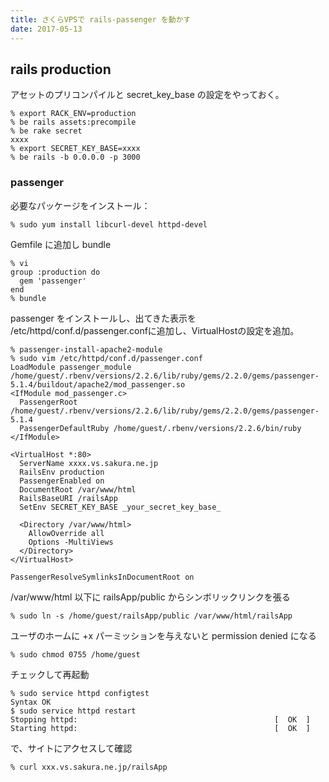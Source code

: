 ```yaml
---
title: さくらVPSで rails-passenger を動かす
date: 2017-05-13
---
```


## rails production
アセットのプリコンパイルと secret_key_base の設定をやっておく。

```
% export RACK_ENV=production
% be rails assets:precompile
% be rake secret
xxxx
% export SECRET_KEY_BASE=xxxx
% be rails -b 0.0.0.0 -p 3000
```

### passenger
必要なパッケージをインストール：

```
% sudo yum install libcurl-devel httpd-devel
```

Gemfile に追加し bundle

```
% vi
group :production do
  gem 'passenger'
end
% bundle
```

passenger をインストールし、出てきた表示を /etc/httpd/conf.d/passenger.confに追加し、VirtualHostの設定を追加。

```
% passenger-install-apache2-module
% sudo vim /etc/httpd/conf.d/passenger.conf
LoadModule passenger_module /home/guest/.rbenv/versions/2.2.6/lib/ruby/gems/2.2.0/gems/passenger-5.1.4/buildout/apache2/mod_passenger.so
<IfModule mod_passenger.c>
  PassengerRoot /home/guest/.rbenv/versions/2.2.6/lib/ruby/gems/2.2.0/gems/passenger-5.1.4
  PassengerDefaultRuby /home/guest/.rbenv/versions/2.2.6/bin/ruby
</IfModule>

<VirtualHost *:80>
  ServerName xxxx.vs.sakura.ne.jp
  RailsEnv production
  PassengerEnabled on
  DocumentRoot /var/www/html
  RailsBaseURI /railsApp
  SetEnv SECRET_KEY_BASE _your_secret_key_base_

  <Directory /var/www/html>
    AllowOverride all
    Options -MultiViews
  </Directory>
</VirtualHost>

PassengerResolveSymlinksInDocumentRoot on
```

/var/www/html 以下に railsApp/public からシンボリックリンクを張る

```
% sudo ln -s /home/guest/railsApp/public /var/www/html/railsApp
```

ユーザのホームに +x パーミッションを与えないと permission denied になる

```
% sudo chmod 0755 /home/guest
```

チェックして再起動

```
% sudo service httpd configtest
Syntax OK
$ sudo service httpd restart
Stopping httpd:                                            [  OK  ]
Starting httpd:                                            [  OK  ]
```

で、サイトにアクセスして確認

```
% curl xxx.vs.sakura.ne.jp/railsApp
```

